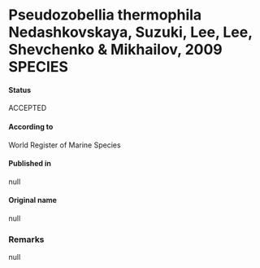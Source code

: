 # Pseudozobellia thermophila Nedashkovskaya, Suzuki, Lee, Lee, Shevchenko & Mikhailov, 2009 SPECIES

#### Status
ACCEPTED

#### According to
World Register of Marine Species

#### Published in
null

#### Original name
null

### Remarks
null